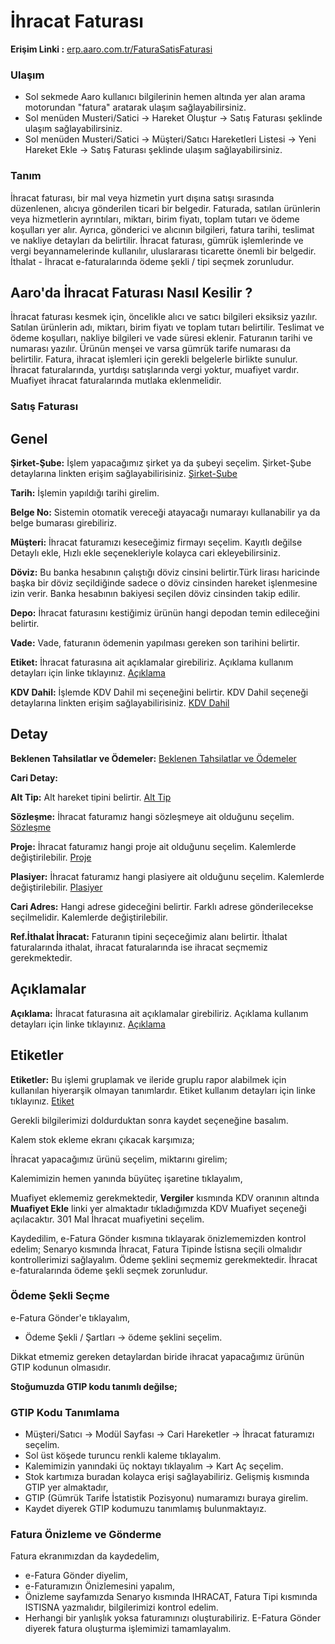 
# İhracat Faturası

**Erişim Linki :** [erp.aaro.com.tr/FaturaSatisFaturasi](https://erp.aaro.com.tr/FaturaSatisFaturasi)

### Ulaşım

- Sol sekmede Aaro kullanıcı bilgilerinin hemen altında yer alan arama motorundan "fatura" aratarak ulaşım sağlayabilirsiniz.
- Sol menüden Musteri/Satici -> Hareket Oluştur -> Satış Faturası şeklinde ulaşım sağlayabilirsiniz. 
- Sol menüden Musteri/Satici -> Müşteri/Satıcı Hareketleri Listesi -> Yeni Hareket Ekle -> Satış Faturası şeklinde ulaşım sağlayabilirsiniz. 

### Tanım

İhracat faturası, bir mal veya hizmetin yurt dışına satışı sırasında düzenlenen, alıcıya gönderilen ticari bir belgedir. 
Faturada, satılan ürünlerin veya hizmetlerin ayrıntıları, miktarı, birim fiyatı, toplam tutarı ve ödeme koşulları yer alır. 
Ayrıca, gönderici ve alıcının bilgileri, fatura tarihi, teslimat ve nakliye detayları da belirtilir. 
İhracat faturası, gümrük işlemlerinde ve vergi beyannamelerinde kullanılır, uluslararası ticarette önemli bir belgedir.
İthalat - İhracat e-faturalarında ödeme şekli / tipi seçmek zorunludur. 

## Aaro'da İhracat Faturası Nasıl Kesilir ? 

İhracat faturası kesmek için, öncelikle alıcı ve satıcı bilgileri eksiksiz yazılır.
Satılan ürünlerin adı, miktarı, birim fiyatı ve toplam tutarı belirtilir. Teslimat ve ödeme koşulları, nakliye bilgileri ve vade süresi eklenir. 
Faturanın tarihi ve numarası yazılır. Ürünün menşei ve varsa gümrük tarife numarası da belirtilir. 
Fatura, ihracat işlemleri için gerekli belgelerle birlikte sunulur. 
İhracat faturalarında, yurtdışı satışlarında vergi yoktur, muafiyet vardır.
Muafiyet ihracat faturalarında mutlaka eklenmelidir.

### Satış Faturası

## Genel

**Şirket-Şube:** İşlem yapacağımız şirket ya da şubeyi seçelim. Şirket-Şube detaylarına linkten erişim sağlayabilirisiniz. [Şirket-Şube](../TemelOzellikler/SirketSube.md)

**Tarih:** İşlemin yapıldığı tarihi girelim. 

**Belge No:** Sistemin otomatik vereceği atayacağı numarayı kullanabilir ya da belge bumarası girebiliriz.

**Müşteri:** İhracat faturamızı keseceğimiz firmayı seçelim. Kayıtlı değilse Detaylı ekle, Hızlı ekle seçenekleriyle kolayca cari ekleyebilirsiniz.

**Döviz:** Bu banka hesabının çalıştığı döviz cinsini belirtir.Türk lirası haricinde başka bir döviz seçildiğinde sadece o döviz cinsinden hareket işlenmesine izin verir. 
Banka hesabının bakiyesi seçilen döviz cinsinden takip edilir.

**Depo:** İhracat faturasını kestiğimiz ürünün hangi depodan temin edileceğini belirtir. 

**Vade:** Vade, faturanın ödemenin yapılması gereken son tarihini belirtir. 

**Etiket:** İhracat faturasına ait açıklamalar girebiliriz. Açıklama kullanım detayları için linke tıklayınız. [Açıklama](../TemelOzellikler/Aciklama.md)

**KDV Dahil:** İşlemde KDV Dahil mi seçeneğini belirtir. KDV Dahil seçeneği detaylarına linkten erişim sağlayabilirisiniz. [KDV Dahil](../TemelOzellikler/KDVdahil.md)

## Detay

**Beklenen Tahsilatlar ve Ödemeler:** [Beklenen Tahsilatlar ve Ödemeler](../TemelOzellikler/BeklenenTahOd.md)

**Cari Detay:** 

**Alt Tip:** Alt hareket tipini belirtir. [Alt Tip](../TemelOzellikler/AltTip.md)

**Sözleşme:** İhracat faturamız hangi sözleşmeye ait olduğunu seçelim. [Sözleşme](../TemelOzellikler/Sozlesme.md)

**Proje:** İhracat faturamız hangi proje ait olduğunu seçelim. Kalemlerde değiştirilebilir. [Proje](../TemelOzellikler/Proje.md)

**Plasiyer:** İhracat faturamız hangi plasiyere ait olduğunu seçelim. Kalemlerde değiştirilebilir. [Plasiyer](../TemelOzellikler/Plasiyer.md)

**Cari Adres:** Hangi adrese gideceğini belirtir. Farklı adrese gönderilecekse seçilmelidir. Kalemlerde değiştirilebilir.

**Ref.İthalat İhracat:** Faturanın tipini seçeceğimiz alanı belirtir. İthalat faturalarında ithalat, ihracat faturalarında ise ihracat seçmemiz gerekmektedir.

## Açıklamalar 

**Açıklama:** İhracat faturasına ait açıklamalar girebiliriz. Açıklama kullanım detayları için linke tıklayınız. [Açıklama](../TemelOzellikler/Aciklama.md)

## Etiketler

**Etiketler:** Bu işlemi gruplamak ve ileride gruplu rapor alabilmek için kullanılan hiyerarşik olmayan tanımlardır. Etiket kullanım detayları için linke tıklayınız. [Etiket](../TemelOzellikler/Etiket.md)


Gerekli bilgilerimizi doldurduktan sonra kaydet seçeneğine basalım.

Kalem stok ekleme ekranı çıkacak karşımıza;

İhracat yapacağımız ürünü seçelim, miktarını girelim;

Kalemimizin hemen yanında büyüteç işaretine tıklayalım,

Muafiyet eklememiz gerekmektedir, **Vergiler** kısmında KDV oranının altında **Muafiyet Ekle** linki yer almaktadır tıkladığımızda KDV Muafiyet seçeneği açılacaktır. 301 Mal İhracat muafiyetini seçelim.

Kaydedilim, e-Fatura Gönder kısmına tıklayarak önizlememizden kontrol edelim;
	Senaryo kısmında İhracat, Fatura Tipinde İstisna seçili olmalıdır kontrollerimizi sağlayalım.
Ödeme şeklini seçmemiz gerekmektedir. İhracat e-faturalarında ödeme şekli seçmek zorunludur.

### Ödeme Şekli Seçme

e-Fatura Gönder'e tıklayalım, 
- Ödeme Şekli / Şartları -> ödeme şeklini seçelim.

Dikkat etmemiz gereken detaylardan biride ihracat yapacağımız ürünün GTIP kodunun olmasıdır.

**Stoğumuzda GTIP kodu tanımlı değilse;**

### GTIP Kodu Tanımlama 

- Müşteri/Satıcı -> Modül Sayfası -> Cari Hareketler -> İhracat faturamızı seçelim.
- Sol üst köşede turuncu renkli kaleme tıklayalım.
- Kalemimizin yanındaki üç noktayı tıklayalım -> Kart Aç seçelim.
- Stok kartımıza buradan kolayca erişi sağlayabiliriz. Gelişmiş kısmında GTIP yer almaktadır, 
- GTIP (Gümrük Tarife İstatistik Pozisyonu) numaramızı buraya girelim.
- Kaydet diyerek GTIP kodumuzu tanımlamış bulunmaktayız.

### Fatura Önizleme ve Gönderme

Fatura ekranımızdan da kaydedelim, 
- e-Fatura Gönder diyelim, 
- e-Faturamızın Önizlemesini yapalım,
- Önizleme sayfamızda Senaryo kısmında IHRACAT, Fatura Tipi kısmında ISTISNA yazmalıdır, bilgilerimizi kontrol edelim.
- Herhangi bir yanlışlık yoksa faturamınızı oluşturabiliriz. E-Fatura Gönder diyerek fatura oluşturma işlemimizi tamamlayalım.
